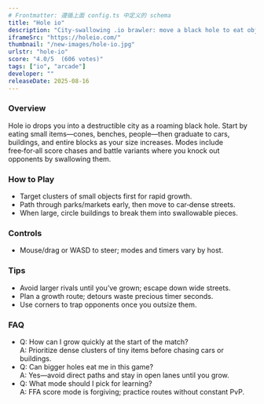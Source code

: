 ```yaml
---
# Frontmatter: 遵循上面 config.ts 中定义的 schema
title: "Hole io"
description: "City‑swallowing .io brawler: move a black hole to eat objects, grow larger, and outscore or eliminate rivals on the map." 
iframeSrc: "https://holeio.com/"
thumbnail: "/new-images/hole-io.jpg"
urlstr: "hole-io"
score: "4.0/5  (606 votes)"
tags: ["io", "arcade"]
developer: ""
releaseDate: 2025-08-16
---
```




### Overview
Hole io drops you into a destructible city as a roaming black hole. Start by eating small items—cones, benches, people—then graduate to cars, buildings, and entire blocks as your size increases. Modes include free‑for‑all score chases and battle variants where you knock out opponents by swallowing them.

### How to Play
- Target clusters of small objects first for rapid growth.
- Path through parks/markets early, then move to car‑dense streets.
- When large, circle buildings to break them into swallowable pieces.

### Controls
- Mouse/drag or WASD to steer; modes and timers vary by host.

### Tips
- Avoid larger rivals until you’ve grown; escape down wide streets.
- Plan a growth route; detours waste precious timer seconds.
- Use corners to trap opponents once you outsize them.

### FAQ
- Q: How can I grow quickly at the start of the match?  
  A: Prioritize dense clusters of tiny items before chasing cars or buildings.
- Q: Can bigger holes eat me in this game?  
  A: Yes—avoid direct paths and stay in open lanes until you grow.
- Q: What mode should I pick for learning?  
  A: FFA score mode is forgiving; practice routes without constant PvP.

